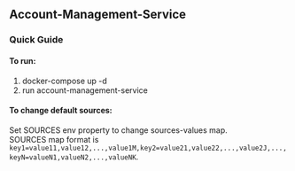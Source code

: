 ## Account-Management-Service

### Quick Guide

#### To run:

1. docker-compose up -d
2. run account-management-service

#### To change default sources:

Set SOURCES env property to change sources-values map.<br>
SOURCES map format is
`key1=value11,value12,...,value1M,key2=value21,value22,...,value2J,...,keyN=valueN1,valueN2,...,valueNK`.